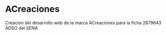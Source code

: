 # ACreaciones
Creacion del desarrollo web de la marca ACreaciones para la ficha 2879643 ADSO del SENA
